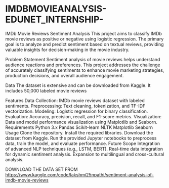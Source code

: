 # IMDBMOVIEANALYSIS-EDUNET_INTERNSHIP-

IMDb Movie Reviews Sentiment Analysis
This project aims to classify IMDb movie reviews as positive or negative using logistic regression. The primary goal is to analyze and predict sentiment based on textual reviews, providing valuable insights for decision-making in the movie industry.

Problem Statement
Sentiment analysis of movie reviews helps understand audience reactions and preferences. This project addresses the challenge of accurately classifying sentiments to enhance movie marketing strategies, production decisions, and overall audience engagement.

Data
The dataset is extensive and can be downloaded from Kaggle. It includes 50,000 labeled movie reviews 

Features
Data Collection: IMDb movie reviews dataset with labeled sentiments.
Preprocessing: Text cleaning, tokenization, and TF-IDF vectorization.
Modeling: Logistic regression for binary classification.
Evaluation: Accuracy, precision, recall, and F1-score metrics.
Visualization: Data and model performance visualization using Matplotlib and Seaborn.
Requirements
Python 3.x
Pandas
Scikit-learn
NLTK
Matplotlib
Seaborn
Usage
Clone the repository.
Install the required libraries.
Download the dataset from Kaggle.
Run the provided Jupyter notebooks to preprocess data, train the model, and evaluate performance.
Future Scope
Integration of advanced NLP techniques (e.g., LSTM, BERT).
Real-time data integration for dynamic sentiment analysis.
Expansion to multilingual and cross-cultural analysis.


DOWNLOAD THE DATA SET FROM https://www.kaggle.com/code/lakshmi25npathi/sentiment-analysis-of-imdb-movie-reviews
